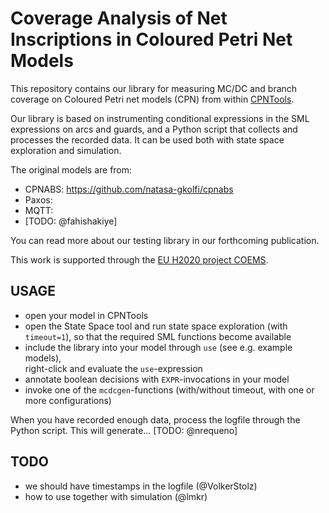 # Coverage Analysis of Net Inscriptions in Coloured Petri Net Models

This repository contains our library for measuring MC/DC and branch coverage
on Coloured Petri net models (CPN) from within [CPNTools](http://cpntools.org).

Our library is based on instrumenting conditional expressions in the SML
expressions on arcs and guards, and a Python script that collects and processes
the recorded data. It can be used both with state space exploration and
simulation.

The original models are from:
* CPNABS: https://github.com/natasa-gkolfi/cpnabs
* Paxos:
* MQTT:
* [TODO: @fahishakiye]

You can read more about our testing library in our forthcoming publication.

This work is supported through the [EU H2020 project COEMS](https://www.coems.eu).

## USAGE
- open your model in CPNTools
- open the State Space tool and
  run state space exploration (with `timeout=1`), so that the required SML
  functions become available
- include the library into your model through `use` (see e.g. example models),  
right-click and evaluate the `use`-expression
- annotate boolean decisions with `EXPR`-invocations in your model
- invoke one of the `mcdcgen`-functions (with/without timeout, with one or more
  configurations)

When you have recorded enough data, process the logfile through the Python
script. This will generate... [TODO: @nrequeno]

## TODO

- we should have timestamps in the logfile (@VolkerStolz)
- how to use together with simulation (@lmkr)

